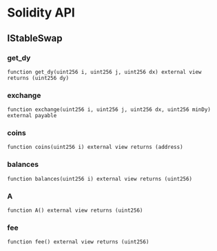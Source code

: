 # Solidity API

## IStableSwap

### get_dy

```solidity
function get_dy(uint256 i, uint256 j, uint256 dx) external view returns (uint256 dy)
```

### exchange

```solidity
function exchange(uint256 i, uint256 j, uint256 dx, uint256 minDy) external payable
```

### coins

```solidity
function coins(uint256 i) external view returns (address)
```

### balances

```solidity
function balances(uint256 i) external view returns (uint256)
```

### A

```solidity
function A() external view returns (uint256)
```

### fee

```solidity
function fee() external view returns (uint256)
```

